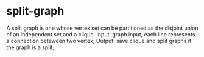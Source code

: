 # split-graph
A split graph is one whose vertex set can be partitioned as the disjoint union of an independent set and a clique.
Input: graph input, each line represents a connection beteween two vertex;
Output: save clique and split graphs if the graph is a split;

